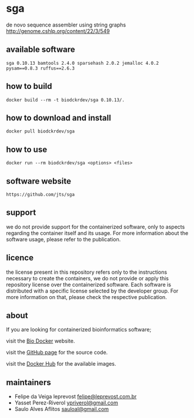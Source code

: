 sga
=====
de novo sequence assembler using string graphs http://genome.cshlp.org/content/22/3/549


available software
--------
`
sga 0.10.13
bamtools 2.4.0
sparsehash 2.0.2
jemalloc 4.0.2
pysam==0.8.3
ruffus==2.6.3
`


how to build
------------
`docker build --rm -t biodckrdev/sga 0.10.13/.`


how to download and install
---------------------------
`docker pull biodckrdev/sga`


how to use
------------
`docker run --rm biodckrdev/sga <options> <files>`


software website
----------------
`https://github.com/jts/sga`


support
-------
we do not provide support for the containerized software, only to aspects regarding the container itself
and its usage. For more information about the software usage, please refer to the publication.


licence
-------
the license present in this repository refers only to the instructions necessary to create the containers, we do not provide or apply this repository license over the containerized software. Each software is distributed with a specific license selected by the developer group. For more information on that, please check the respective publication.


about
-----
If you are looking for containerized bioinformatics software;

visit the [Bio Docker](http://biodocker.github.io "Bio Docker") website.

visit the [GitHub page](https://github.com/BioDocker/) for the source code.

visit the [Docker Hub](https://registry.hub.docker.com/repos/biodckr/) for the available images.


maintainers
-----------
* Felipe da Veiga leprevost <felipe@leprevost.com.br>
* Yasset Perez-Riverol <ypriverol@gmail.com>
* Saulo Alves Aflitos <sauloal@gmail.com>
